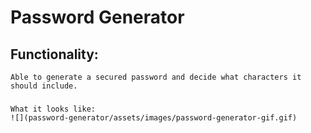 # Password Generator 

## Functionality: 
    Able to generate a secured password and decide what characters it should include.

### 
    What it looks like:
    ![](password-generator/assets/images/password-generator-gif.gif)

